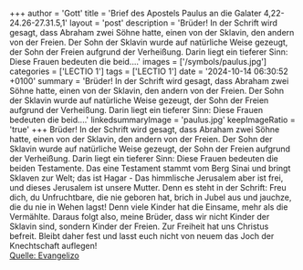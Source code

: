 +++
author = 'Gott'
title = 'Brief des Apostels Paulus an die Galater 4,22-24.26-27.31.5,1'
layout = 'post'
description = 'Brüder! In der Schrift wird gesagt, dass Abraham zwei Söhne hatte, einen von der Sklavin, den andern von der Freien. Der Sohn der Sklavin wurde auf natürliche Weise gezeugt, der Sohn der Freien aufgrund der Verheißung. Darin liegt ein tieferer Sinn: Diese Frauen bedeuten die beid....'
images = ['/symbols/paulus.jpg']
categories = ['LECTIO 1']
tags = ['LECTIO 1']
date = '2024-10-14 06:30:52 +0100'
summary = 'Brüder! In der Schrift wird gesagt, dass Abraham zwei Söhne hatte, einen von der Sklavin, den andern von der Freien. Der Sohn der Sklavin wurde auf natürliche Weise gezeugt, der Sohn der Freien aufgrund der Verheißung. Darin liegt ein tieferer Sinn: Diese Frauen bedeuten die beid....'
linkedsummaryImage = 'paulus.jpg'
keepImageRatio = 'true'
+++
Brüder! In der Schrift wird gesagt, dass Abraham zwei Söhne hatte, einen von der Sklavin, den andern von der Freien.
Der Sohn der Sklavin wurde auf natürliche Weise gezeugt, der Sohn der Freien aufgrund der Verheißung.
Darin liegt ein tieferer Sinn: Diese Frauen bedeuten die beiden Testamente.<!--more--> Das eine Testament stammt vom Berg Sinai und bringt Sklaven zur Welt; das ist Hagar -
Das himmlische Jerusalem aber ist frei, und dieses Jerusalem ist unsere Mutter.
Denn es steht in der Schrift: Freu dich, du Unfruchtbare, die nie geboren hat, brich in Jubel aus und jauchze, die du nie in Wehen lagst! Denn viele Kinder hat die Einsame, mehr als die Vermählte.
Daraus folgt also, meine Brüder, dass wir nicht Kinder der Sklavin sind, sondern Kinder der Freien.
Zur Freiheit hat uns Christus befreit. Bleibt daher fest und lasst euch nicht von neuem das Joch der Knechtschaft auflegen!<br> [Quelle: Evangelizo](https://evangeliumtagfuertag.org/DE/gospel)